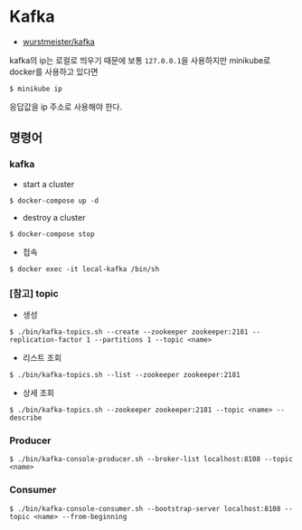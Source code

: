 # Kafka

- [wurstmeister/kafka](https://hub.docker.com/r/wurstmeister/kafka)

kafka의 ip는 로컬로 띄우기 때문에 보통 `127.0.0.1`을 사용하지만
minikube로 docker를 사용하고 있다면 
```shell
$ minikube ip
```
응답값을 ip 주소로 사용해야 한다.

## 명령어

### kafka

- start a cluster
```shell
$ docker-compose up -d
```
- destroy a cluster
```shell
$ docker-compose stop
```

- 접속
```shell
$ docker exec -it local-kafka /bin/sh
```

### [참고] topic

- 생성

```shell
$ ./bin/kafka-topics.sh --create --zookeeper zookeeper:2181 --replication-factor 1 --partitions 1 --topic <name>
```

- 리스트 조회

```shell
$ ./bin/kafka-topics.sh --list --zookeeper zookeeper:2181
```

- 상세 조회

```shell
$ ./bin/kafka-topics.sh --zookeeper zookeeper:2181 --topic <name> --describe
```

### Producer

```shell
$ ./bin/kafka-console-producer.sh --broker-list localhost:8108 --topic <name>
```

### Consumer

```shell
$ ./bin/kafka-console-consumer.sh --bootstrap-server localhost:8108 --topic <name> --from-beginning
```
